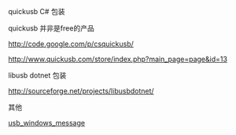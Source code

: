 quickusb C# 包装

quickusb 并非是free的产品

http://code.google.com/p/csquickusb/

http://www.quickusb.com/store/index.php?main_page=page&id=13


libusb dotnet 包装

http://sourceforge.net/projects/libusbdotnet/


其他

[usb\_windows\_message](usb_windows_message.md)